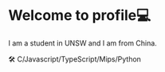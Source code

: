 # Welcome to profile💻

I am a student in UNSW and I am from China.

🛠 C/Javascript/TypeScript/Mips/Python

